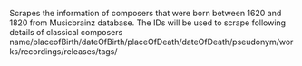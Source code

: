 Scrapes the information of composers that were born between 1620 and 1820 from Musicbrainz database. 
The IDs will be used to scrape following details of classical composers
name/placeofBirth/dateOfBirth/placeOfDeath/dateOfDeath/pseudonym/works/recordings/releases/tags/ 




